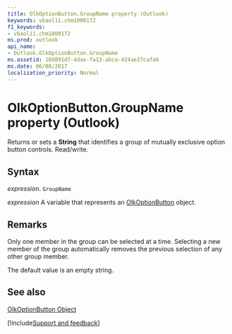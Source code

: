 ```yaml
---
title: OlkOptionButton.GroupName property (Outlook)
keywords: vbaol11.chm1000172
f1_keywords:
- vbaol11.chm1000172
ms.prod: outlook
api_name:
- Outlook.OlkOptionButton.GroupName
ms.assetid: 10d091d7-4dae-fa13-abca-424ae27cafa6
ms.date: 06/08/2017
localization_priority: Normal
---
```



# OlkOptionButton.GroupName property (Outlook)

Returns or sets a  **String** that identifies a group of mutually exclusive option button controls. Read/write.


## Syntax

_expression_. `GroupName`

_expression_ A variable that represents an [OlkOptionButton](Outlook.OlkOptionButton.md) object.


## Remarks

Only one member in the group can be selected at a time. Selecting a new member of the group automatically removes the previous selection of any other group member. 

The default value is an empty string.


## See also


[OlkOptionButton Object](Outlook.OlkOptionButton.md)

[!include[Support and feedback](~/includes/feedback-boilerplate.md)]